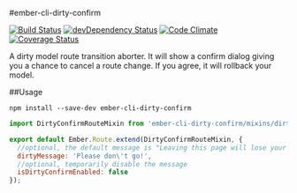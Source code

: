 #ember-cli-dirty-confirm

[![Build Status](https://travis-ci.org/kellyselden/ember-cli-dirty-confirm.svg)](https://travis-ci.org/kellyselden/ember-cli-dirty-confirm)
[![devDependency Status](https://david-dm.org/kellyselden/ember-cli-dirty-confirm/dev-status.svg)](https://david-dm.org/kellyselden/ember-cli-dirty-confirm#info=devDependencies)
[![Code Climate](https://codeclimate.com/github/kellyselden/ember-cli-dirty-confirm/badges/gpa.svg)](https://codeclimate.com/github/kellyselden/ember-cli-dirty-confirm)
[![Coverage Status](https://coveralls.io/repos/kellyselden/ember-cli-dirty-confirm/badge.svg)](https://coveralls.io/r/kellyselden/ember-cli-dirty-confirm)

A dirty model route transition aborter. It will show a confirm dialog giving you a chance to cancel a route change. If you agree, it will rollback your model.

##Usage

`npm install --save-dev ember-cli-dirty-confirm`
```javascript
import DirtyConfirmRouteMixin from 'ember-cli-dirty-confirm/mixins/dirty-confirm-route';

export default Ember.Route.extend(DirtyConfirmRouteMixin, {
  //optional, the default message is "Leaving this page will lose your changes. Are you sure?"
  dirtyMessage: 'Please don\'t go!',
  //optional, temporarily disable the message
  isDirtyConfirmEnabled: false
});
```
